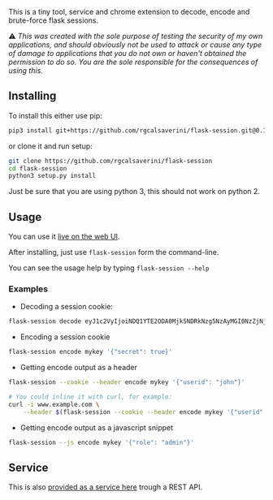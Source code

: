 This is a tiny tool, service and chrome extension to decode, encode and brute-force flask sessions.

:warning: *This was created with the sole purpose of testing the security of my own applications, 
and should obviously not be used to attack or cause any type of damage to applications that you
do not own or haven't obtained the permission to do so. You are the sole responsible for the
consequences of using this.*

## Installing

To install this either use pip:
```bash
pip3 install git+https://github.com/rgcalsaverini/flask-session.git@0.1
```

or clone it and run setup:
```bash
git clone https://github.com/rgcalsaverini/flask-session
cd flask-session
python3 setup.py install

```

Just be sure that you are using python 3, this should not work on python 2.

## Usage

You can use it [live on the web UI](https://rui.calsaverini.com/en/flask-session-security).


After installing, just use `flask-session` form the command-line.

You can see the usage help by typing `flask-session --help`

### Examples

- Decoding a session cookie:

```bash
flask-session decode eyJ1c2VyIjoiNDQ1YTE2ODA0Mjk5NDRkNzg5NzAyMGI0NzZjNjdjZDkifQ.XFgrqA.3so8rQC8b37_FA50KS4pqfgNfL8

```

- Encoding a session cookie
```bash
flask-session encode mykey '{"secret": true}'
```

- Getting encode output as a header
```bash
flask-session --cookie --header encode mykey '{"userid": "john"}'

# You could inline it with curl, for example:
curl -i www.example.com \
    --header $(flask-session --cookie --header encode mykey '{"userid": "john"}')
```

- Getting encode output as a javascript snippet
```bash
flask-session --js encode mykey '{"role": "admin"}'
```


## Service

This is also [provided as a service here](https://flask-session.calsaverini.com) trough a
REST API.
